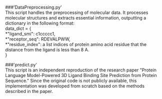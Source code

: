 ###'DataPreprocessing.py' <br />
This script handles the preprocessing of molecular data. It processes molecular structures and extracts essential information, outputting a dictionary in the following format: <br />
data_dict = { <br />
    *"ligand_smi": c1ccccc1, <br />
    *"receptor_seq": RDEVALPWW, <br />
    *"residue_index": a list indices of protein amino acid residue that the distance from the ligand is less than 8 A. <br />
} <br />


###'predict.py' <br />
This script is an independent reproduction of the research paper "Protein Language Model-Powered 3D Ligand Binding Site Prediction from Protein Sequence." Since the original code is not publicly available, this implementation was developed from scratch based on the methods described in the paper.
